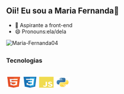 ## Oii! Eu sou a Maria Fernanda👋

- 🔭 Aspirante a front-end
- 😄 Pronouns:ela/dela

  
![Maria-Fernanda04](https://github-readme-stats.vercel.app/api?username=Maria-Fernanda04&show_icons=true&theme=radical)


## 
<H3>Tecnologias</H3>  
<div style="display: inline_block"><br>
  <img align="center" alt="-HTML" height="30" width="40" src="https://raw.githubusercontent.com/devicons/devicon/master/icons/html5/html5-original.svg">
  <img align="center" alt="CSS" height="30" width="40" src="https://raw.githubusercontent.com/devicons/devicon/master/icons/css3/css3-original.svg">
  <img align="center" alt="Js" height="30" width="40" src="https://raw.githubusercontent.com/devicons/devicon/master/icons/javascript/javascript-plain.svg">
  <img align="center" alt="Python" height="30" width="40" src="https://raw.githubusercontent.com/devicons/devicon/master/icons/python/python-original.svg">
</div>
